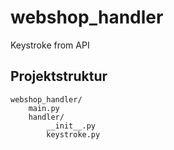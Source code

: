 # webshop_handler
Keystroke from API
## Projektstruktur ##
```
webshop_handler/
    main.py
    handler/
        __init__.py
        keystroke.py
```

